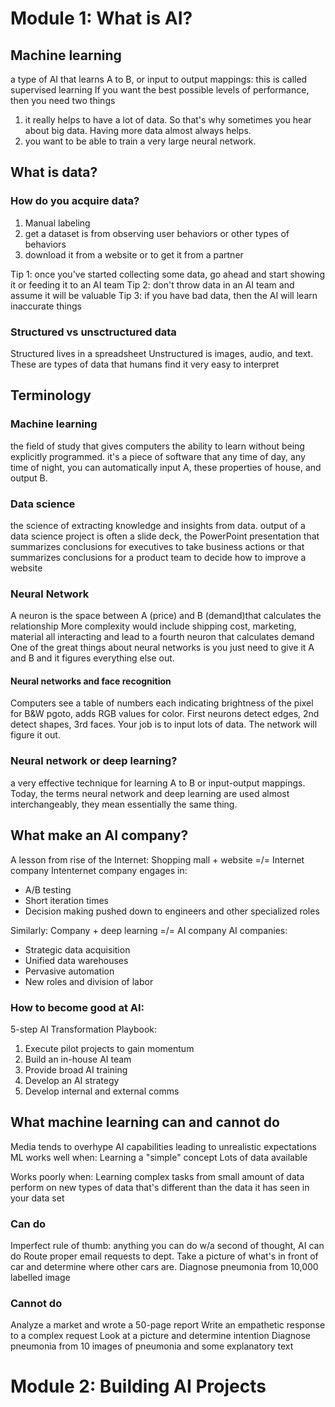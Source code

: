 # Module 1: What is AI?
## Machine learning
a type of AI that learns A to B, or input to output mappings: this is called supervised learning
If you want the best possible levels of performance, then you need two things
1. it really helps to have a lot of data. So that's why sometimes you hear about big data. Having more data almost always helps.
2. you want to be able to train a very large neural network.

## What is data?
### How do you acquire data?
1. Manual labeling
2. get a dataset is from observing user behaviors or other types of behaviors
3. download it from a website or to get it from a partner

Tip 1: once you've started collecting some data, go ahead and start showing it or feeding it to an AI team
Tip 2: don't throw data in an AI team and assume it will be valuable
Tip 3: if you have bad data, then the AI will learn inaccurate things

### Structured vs unsctructured data
Structured lives in a spreadsheet
Unstructured is images, audio, and text. These are types of data that humans find it very easy to interpret

## Terminology
### Machine learning
the field of study that gives computers the ability to learn without being explicitly programmed.
it's a piece of software that any time of day, any time of night, you can automatically input A, these properties of house, and output B.

### Data science
the science of extracting knowledge and insights from data.
output of a data science project is often a slide deck, the PowerPoint presentation that summarizes conclusions for executives to take business actions or that summarizes conclusions for a product team to decide how to improve a website

### Neural Network
A neuron is the space between A (price) and B (demand)that calculates the relationship
More complexity would include shipping cost, marketing, material all interacting and lead to a fourth neuron that calculates demand
One of the great things about neural networks is you just need to give it A and B and it figures everything else out.

#### Neural networks and face recognition
Computers see a table of numbers each indicating brightness of the pixel for B&W pgoto, adds RGB values for color.
First neurons detect edges, 2nd detect shapes, 3rd faces. Your job is to input lots of data. The network will figure it out.

### Neural network or deep learning?
a very effective technique for learning A to B or input-output mappings.
Today, the terms neural network and deep learning are used almost interchangeably, they mean essentially the same thing.

## What make an AI company?

A lesson from rise of the Internet:
Shopping mall + website =/= Internet company
Intenternet company engages in:
* A/B testing
* Short iteration times
* Decision making pushed down to engineers and other specialized roles

Similarly: Company + deep learning =/= AI company
AI companies:
* Strategic data acquisition
* Unified data warehouses
* Pervasive automation
* New roles and division of labor

### How to become good at AI:
5-step AI Transformation Playbook:
1. Execute pilot projects to gain momentum
2. Build an in-house AI team
3. Provide broad AI training
4. Develop an AI strategy
5. Develop internal and external comms

## What machine learning can and cannot do
Media tends to overhype AI capabilities leading to unrealistic expectations
ML works well when:
Learning a "simple" concept
Lots of data available

Works poorly when:
Learning complex tasks from small amount of data
perform on new types of data that's different than the data it has seen in your data set

### Can do
Imperfect rule of thumb: anything you can do w/a second of thought, AI can do
Route proper email requests to dept.
Take a picture of what's in front of car and determine where other cars are.
Diagnose pneumonia from 10,000 labelled image

### Cannot do
Analyze a market and wrote a 50-page report
Write an empathetic response to a complex request
Look at a picture and determine intention
Diagnose pneumonia from 10 images of pneumonia and some explanatory text

# Module 2: Building AI Projects
